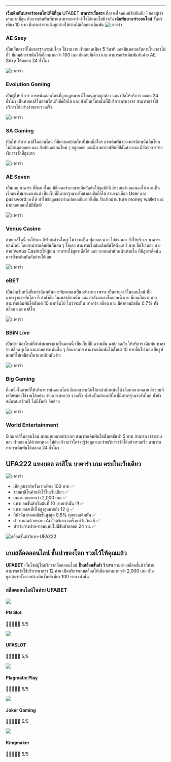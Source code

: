 ---------------------------------------------
**เว็บเดิมพันบาคาร่าออนไลน์ที่ดีที่สุด** UFABET **บาคาร่าเว็บตรง** ที่ครองใจคนเอเชียอันดับ 1 ยอดผู้เข้าเล่นมากที่สุด
กับการเดิมพันที่ท่านสามารถมาทำกำไรได้แบบไม่มีจำกัด **เดิมพันบาคาร่าออนไลน์** ขั้นต่ำเพียง 10 บาท
มีบาคาร่าค่ายดังทุกค่ายให้ท่านได้เลือกลงเดิมพัน
![บาคาร่า](https://www.ufa222.casino/u222pro/uploads/2023/01/sexy1-e1653902333250-150x150-1.png)

### AE Sexy
เป็นเว็บตรงที่ได้มาตรฐานระดับโลก ใช้งานง่าย ฝากถอนเพียง 5 วินาที แอดมินตอบกลับภายในเวลาไม่กี่วิ
มีเกมส์การพนันให้เลือกมากกว่า 100 เกม กันเลยทีเดียว และ สามารถเข้าเดิมพันกับค่าย AE Sexy ได้ตลอด 24 ชั่วโมง

![บาคาร่า](https://www.ufa222.casino/u222pro/uploads/2023/01/EVOLUTION1-150x150-1.webp)

### Evolution Gaming
เป็นผู้ให้บริการ การพนันออนไลน์ที่ถูกกฎหมาย มีใบอนุญาตถูกต้อง และ เปิดให้บริการ ตลอด 24 ชั่วโมง
เป็นค่ายคาสิโนออนไลน์ที่เชื่อถือได้ และ ยังเป็นเว็บพนันที่มีบริการครบวงจร สามารถเข้าใช้บริการได้อย่างง่ายดายรวดเร็ว

![บาคาร่า](https://www.ufa222.casino/u222pro/uploads/2023/01/sa1-150x150-1.webp)

### SA Gaming
เปิดให้บริการ คาสิโนออนไลน์ ที่มีความแปลกใหม่ไม่เหมือใคร การเดิมพันของเหล่านักพนันลื่นไหลไม่มีสะดุดตลอด และ
ยังอัปเดตเกมใหม่ ๆ อยู่ตลอด และมีภาพกราฟฟิคที่สีสันสวยงาม มีอัตราการจ่ายเงินรางวัลที่สูงมาก

![บาคาร่า](https://www.ufa222.casino/u222pro/uploads/2023/01/seven1-150x150-1.webp)

### AE Seven

เป็นเกม บาคาร่า ที่มีแนวใหม่ มีดีลเลอร์สาวสวยที่ผลัดกันใส่ชุดบิกินี่ มีระบบฝากถอนออโต้ และเป็นเว็บตรงไม่ผ่านเอเย่นต์
เป็นเว็บที่มีมาตรฐานระดับสากลเชื่อถือได้ สามารถเลือก User และ password เองได้ ทำให้ข้อมูลของท่านปลอดภัยมากยิ่งขึ้น
รับฝากผ่าน ture money wallet และ ฝากถอนถอนไม่มีขั้นต่ำ

![บาคาร่า](https://www.ufa222.casino/u222pro/uploads/2023/01/venus1-150x150-1.webp)

### Venus Casino

ค่ายคาสิโนนี้ จะไปทาง กีฬาสะส่วนใหญ่ ไม่ว่าจะเป็น ฟุตบอล มวย ไก่ชน และ ยังให้บริการ บาคาร่า ออนไลน์
โดยสามารถเดิมพันกันสด ๆ ได้เลย สามารถเริ่มต้นเดิมพันได้ตั้งแต่ 1 บาท ขึ้นไป และ ทางค่าย Venus Casinoให้ผู้เล่น
สามารถใช้สูตรเด็ดได้ และ หากเหล่านักพนันท่านใด ที่มีสูตรเด็ดนั้น ควรที่จะเดิมพันกับค่ายได้เลย

![บาคาร่า](https://www.ufa222.casino/u222pro/uploads/2023/01/ebet1-150x150-1.webp)

### eBET

เป็นอีกเว็บหนึ่งที่เหล่านักพนันควรจับตามองเป็นอย่างมาก เพราะ เป็นค่ายคาสิโนออนไลน์ ที่มีมาตรฐานระดับโลก ที่ กำลังฮิต
ในเหล่านักพนัน และ กำลังมาแรงในตอนนี้ และ มีเกมฮิตมากมาย สามารถเดิมพันได้ตั้งแต่ 10 บาทขึ้นไป ไม่ว่าจะเป็น บาคาร่า สล็อต
และ มีค่าคอมมิชชั่น 0.7% ทั้งสล็อต และ คาสิโน

![บาคาร่า](https://www.ufa222.casino/u222pro/uploads/2023/01/BBiN1-150x150-1.webp)

### BBiN Live

เป็นค่ายน้องใหม่ที่กำลังมาแรงมากในตอนนี้ เป็นเว็บที่มี ความมั่น คงปลอดภัย ให้บริการ เดิมพัน บาคาร่า สล็อต รูเล็ต
และเกมการพนันอื่น ๆ อีกมากมาย สามารถเดิมพันได้ตั้งแต่ 10 บาทขึ้นไป และเป็นรูปแบบที่ไม่เหมือนใครและเดิมพันง่าย

![บาคาร่า](https://www.ufa222.casino/u222pro/uploads/2023/01/BIG1-150x150-1.webp)

### Big Gaming

คือหนึ่งในค่ายที่ให้บริการ พนันออนไลน์ มีเกมการพนันให้เหล่านักพนันได้ เลือกหลากหลาย มีระบบที่เสถียรและใช้งานได้อย่าง
ง่ายดาย สะดวก รวดเร็ว ทั้งยังเป็นค่ายคาสิโนที่มีมาตรฐานระดับโลก ทั้งยังสมัครสมาชิกฟรี ไม่มีขั้นต่ำ อีกด้วย

![บาคาร่า](https://www.ufa222.casino/u222pro/uploads/elementor/thumbs/150-q19gt0zs5hl5pgno8zbe2ckzjmj91348hmv5t1mr9k.png
"บาคาร่า")

### World Entertainment

มีเกมคาสิโนออนไลน์ มากมายหลายประเภท สามารถเดิมพันได้ตั้งแต่ขั้นต่ำ 5 บาท สามารถ เข้าระบบ และ ฝากถอนได้ด้วยตนเอง
ไม่ต้องกังวลว่าใครจะรู้ข้อมูล และจ่ายเงินรางวัลได้อย่างรวดเร็ว สามารถทำการเดิมพันได้ตลอด 24 ชั่วโมง

UFA222 แทงบอล คาสิโน บาคาร่า เกม ครบในเว็บเดียว
-----------------------------------------------

![บาคาร่า](https://www.ufa222.casino/u222pro/uploads/2023/01/UFA222_ราคาบอลดีที่สุด_500x500-300x300-1.png)

* เปิดยูสเซอร์ครั้งแรกเพียง 100 บาท ✅
* รวมคาสิโนค่ายดังไว้ในเว็บเดียว ✅
* เกมมากกมายกว่า 2,000 เกม ✅
* แทงบอลขั้นต่ำเริ่มต้นที่ 10 บาทเท่านั้น !!! ✅
* แทงบอลสเต็ปได้สูงสุดมากถึง 12 คู่ ✅
* กีฬาคืนค่าคอมมิชชั่นสูงสุด 0.5% ทุกยอดเดิมพัน ✅
* ฝาก-ถอนด้วยระบบ Ai อัจฉริยะรวดเร็วแค่ 5 วินาที ✅
* ทำรายการฝาก-ถอนแบบไม่มีขั้นต่ำตลอด 24 ชม. ✅

![สล็อตขั้นต่ำ1บาท-UFA222](https://www.ufa222.casino/u222pro/uploads/2023/01/UFA222_ระบบฝากถอน_500x500-1-300x300-1.png)

เกมสล็อตออนไลน์ ชั้นนำของโลก รวมไว้ให้คุณแล้ว
---------------------------------------------

**UFABET** เว็บไซต์ผู้ให้บริการสล็อตออนไลน์ **ปั่นสล็อตขั้นต่ำ 1 บาท**
รวมค่ายสล็อตชั้นนำที่ท่านสามารถเข้าใช้บริการมากว่า 12 ค่าย เปิดบริการเกมสล็อตให้เลือกเล่นมากกว่า 2,000 เกม
เปิดยูสเซอร์ครั้งแรกฝากเงินขั้นต่ำเพียง 100 บาท เท่านั้น

### สล็อตออนไลน์ในค่าย UFABET

![](https://www.ufa222.com/wp-content/uploads/2022/07/logo-png-slot-new.png)

#### PG Slot


🌟🌟🌟🌟🌟 5/5

![](https://www.ufa222.com/wp-content/uploads/2022/07/UFAslot.png)

#### UFASLOT

🌟🌟🌟🌟🌟 5/5

![](https://www.ufa222.com/wp-content/uploads/2022/07/Plagmatic-Play.png)

#### Plagmatic Play

🌟🌟🌟🌟🌟 5/5

![](https://www.ufa222.com/wp-content/uploads/2022/07/Joker-gaming.png)

#### Joker Gaming

🌟🌟🌟🌟🌟 5/5

![](https://www.ufa222.com/wp-content/uploads/2022/07/King-maker.png)

#### Kingmaker

🌟🌟🌟🌟🌟 5/5
